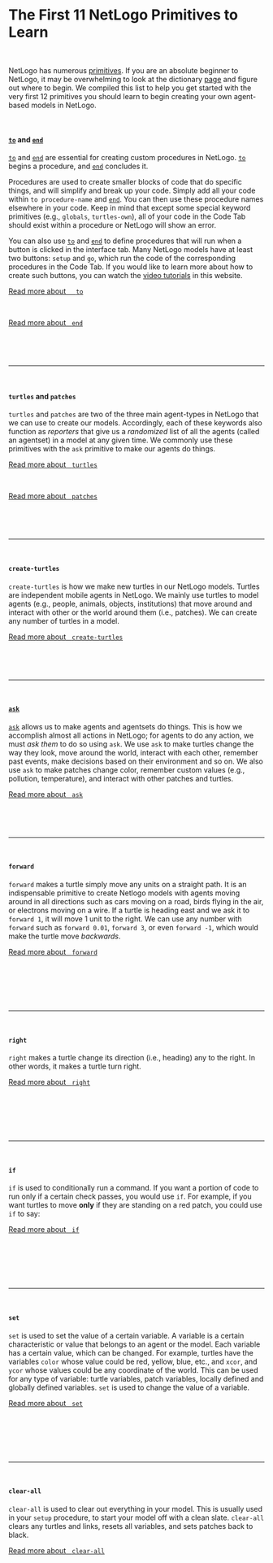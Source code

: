 # The First 11 NetLogo Primitives to Learn

&nbsp;

NetLogo has numerous [primitives](/article/what-is-a-primitive.html). If you are an absolute beginner to NetLogo, it may be overwhelming to look at the dictionary [page](/dictionary.html) and figure out where to begin. We compiled this list to help you get started with the very first 12 primitives you should learn to begin creating your own agent-based models in NetLogo.

&nbsp;

#### [`to`](/primitive/to.html) and [`end`](/primitive/)
[`to`](/primitive/to.html) and [`end`](/primitive/) are essential for creating custom procedures in NetLogo. [`to`](/primitive/to.html) begins a procedure, and [`end`](/primitive/) concludes it. 

Procedures are used to create  smaller blocks of code that do specific things, and will simplify and break up your code. Simply add all your code within `to procedure-name` and [`end`](/primitive/). You can then use these procedure names elsewhere in your code. Keep in mind that except some special keyword primitives (e.g., `globals`, `turtles-own`), all of your code in the Code Tab should exist within a procedure or NetLogo will show an error.

You can also use [`to`](/primitive/to.html) and [`end`](/primitive/) to define procedures that will run when a button is clicked in the interface tab. Many NetLogo models have at least two buttons: `setup` and `go`, which run the code of the corresponding procedures in the Code Tab. If you would like to learn more about how to create such buttons, you can watch the [video tutorials](/videos.html) in this website.

<a href="/primitive/to.html" class="btn btn-primary float-right"><i class="fas fa-chevron-right"></i> Read more about &nbsp;&nbsp;&nbsp; `to`</a>

&nbsp;

<a href="/primitive/end.html" class="btn btn-primary float-right"><i class="fas fa-chevron-right"></i> Read more about &nbsp; `end`</a>

&nbsp;

&nbsp;

---

&nbsp;

#### `turtles` and `patches`

`turtles` and `patches` are two of the three main agent-types in NetLogo that we can use to create our models.  Accordingly, each of these keywords also function as *reporters* that give us a *randomized* list of all the agents (called an agentset) in a model at any given time. We commonly use these primitives with the `ask` primitive to make our agents do things. 

<a href="/primitive/turtles.html" class="btn btn-primary float-right"><i class="fas fa-chevron-right"></i> Read more about &nbsp; `turtles`</a>

&nbsp;

<a href="/primitive/patches.html" class="btn btn-primary float-right"><i class="fas fa-chevron-right"></i> Read more about &nbsp; `patches`</a>

&nbsp;

&nbsp;

---

&nbsp;

#### `create-turtles`

`create-turtles` is how we make new turtles in our NetLogo models. Turtles are independent mobile agents in NetLogo. We mainly use turtles to model agents (e.g., people, animals, objects, institutions) that move around and interact with other or the world around them (i.e., patches). We can create any number of turtles in a model. 

<a href="/primitive/create-turtles.html" class="btn btn-primary float-right"><i class="fas fa-chevron-right"></i> Read more about &nbsp; `create-turtles`</a>

&nbsp;

&nbsp;

---

&nbsp;


#### [`ask`](/primitive/ask.html)

[`ask`](/primitive/ask.html) allows us to make agents and agentsets do things. This is how we accomplish almost all actions in NetLogo; for agents to do any action, we must *ask them* to do so using `ask`.  We use `ask` to make turtles change the way they look, move around the world, interact with each other, remember past events, make decisions based on their environment and so on. We also use `ask` to make patches change color, remember custom values (e.g., pollution, temperature), and interact with other patches and turtles.

<a href="/primitive/all.html" class="btn btn-primary float-right"><i class="fas fa-chevron-right"></i> Read more about &nbsp; `ask`</a>

&nbsp;

&nbsp;

---

&nbsp;

#### `forward`

`forward` makes a turtle simply move any units on a straight path. It is an indispensable primitive to create Netlogo models with agents moving around in all directions such as cars moving on a road, birds flying in the air, or electrons moving on a wire. If a turtle is heading east and we ask it to `forward 1`, it will move 1 unit to the right. We can use any number with `forward` such as `forward 0.01`, `forward 3`, or even `forward -1`, which would make the turtle move *backwards*.

<a href="/primitive/forward.html" class="btn btn-primary float-right"><i class="fas fa-chevron-right"></i> Read more about &nbsp; `forward`</a>

&nbsp;

&nbsp;

&nbsp;

---

&nbsp;

#### `right`

`right` makes a turtle change its direction (i.e., heading) any to the right. In other words, it makes a turtle turn right.

<a href="/primitive/right.html" class="btn btn-primary float-right"><i class="fas fa-chevron-right"></i> Read more about &nbsp; `right`</a>

&nbsp;

&nbsp;

&nbsp;

---

&nbsp;

#### `if`

`if` is used to conditionally run a command. If you want a portion of code to run only if a certain check passes, you would use `if`. For example, if you want turtles to move **only** if they are standing on a red patch, you could use `if` to say:

<a href="/primitive/if.html" class="btn btn-primary float-right"><i class="fas fa-chevron-right"></i> Read more about &nbsp; `if`</a>

&nbsp;

&nbsp;

&nbsp;

---

&nbsp;

#### `set`

`set` is used to set the value of a certain variable. A variable is a certain characteristic or value that belongs to an agent or the model. Each variable has a certain value, which can be changed. For example, turtles have the variables `color` whose value could be red, yellow, blue, etc., and  `xcor`, and `ycor` whose values could be any coordinate of the world.  This can be used for any type of variable: turtle variables, patch variables, locally defined and globally defined variables. `set` is used to change the value of a variable.

<a href="/primitive/set.html" class="btn btn-primary float-right"><i class="fas fa-chevron-right"></i> Read more about &nbsp; `set`</a>

&nbsp;

&nbsp;

&nbsp;

---

&nbsp;


#### 

#### `clear-all`

`clear-all` is used to clear out everything in your model. This is usually used in your `setup` procedure, to start your model off with a clean slate. `clear-all` clears any turtles and links, resets all variables, and sets patches back to black.

<a href="/primitive/clear-all.html" class="btn btn-primary float-right"><i class="fas fa-chevron-right"></i> Read more about &nbsp; `clear-all`</a>

&nbsp;

&nbsp;